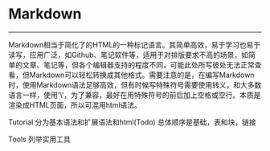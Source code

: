 # Markdown

---

Markdown相当于简化了的HTML的一种标记语言。其简单高效，易于学习也易于读写，应用广泛，如Github、笔记软件等，适用于对排版要求不高的场景，如简单的文章、笔记等，但各个编辑器支持的程度不同，可能此处所写彼处无法正常查看，但Markdown可以轻松转换成其他格式。需要注意的是，在编写Markdown时，使用Markdown语法足够高效，但有时候写特殊符号需要使用转义，和大多数语言一样，使用'\\'，为了兼容，最好在用特殊符号的前后加上空格或空行。本质是渲染成HTML页面，所以可混用html语法。

Tutorial
分为基本语法和扩展语法和html(Todo)
总体顺序是基础，表和块，链接

Tools
列举实用工具
